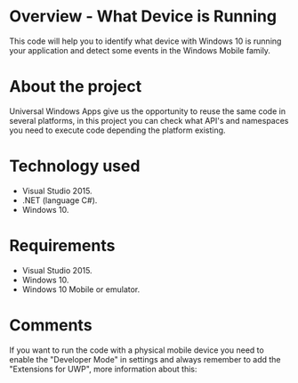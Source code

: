 # Overview - What Device is Running
This code will help you to identify what device with Windows 10 is running your application and detect some events in the Windows Mobile family.

# About the project

Universal Windows Apps give us the opportunity to reuse the same code in several platforms, in this project you can check what API's and namespaces you need to execute code depending the platform existing.

# Technology used
* Visual Studio 2015.
* .NET (language C#).
* Windows 10.

# Requirements
* Visual Studio 2015.
* Windows 10.
* Windows 10 Mobile or emulator.

# Comments

If you want to run the code with a physical mobile device you need to enable the "Developer Mode" in settings and always remember to add the "Extensions for UWP", more information about this: 
